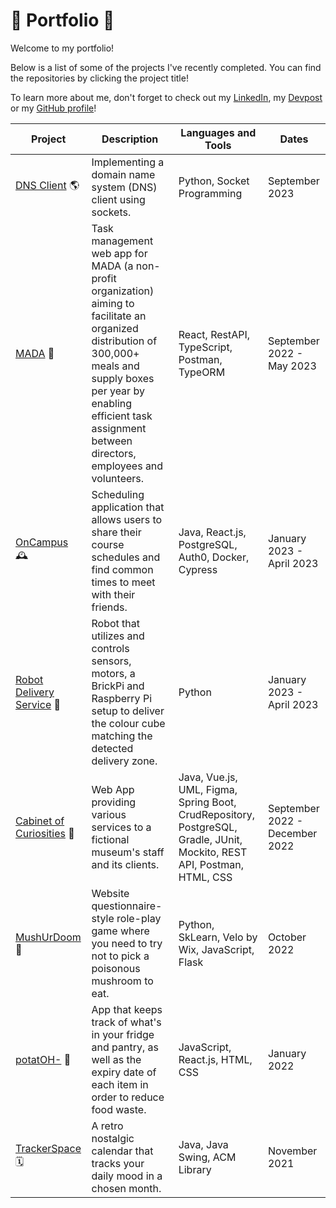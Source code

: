 # 🌟 Portfolio 🌟
Welcome to my portfolio! 

Below is a list of some of the projects I've recently completed. You can find the repositories by clicking the project title! 

To learn more about me, don't forget to check out my [LinkedIn](https://www.linkedin.com/in/samantha-perez-hoffman/), my [Devpost](https://devpost.com/samanthaperezhoffman?ref_content=user-portfolio&ref_feature=portfolio&ref_medium=global-nav) or my [GitHub profile](https://github.com/samperezh)!


| Project  | Description | Languages and Tools  | Dates |
| ------------- | ------------- |------------- | ------------- |
| [DNS Client](https://github.com/samperezh/dns_client) 🌎 | Implementing a domain name system (DNS) client using sockets. | Python, Socket Programming | September 2023 |
| [MADA](https://github.com/hack4impact-mcgill/MADA-v2) 🚛 | Task management web app for MADA (a non-profit organization) aiming to facilitate an organized distribution of 300,000+ meals and supply boxes per year by enabling efficient task assignment between directors, employees and volunteers.  | React, RestAPI, TypeScript, Postman, TypeORM  | September 2022 - May 2023  |
| [OnCampus](https://github.com/ECSE-428-Group-5-W-2023/OnCampus) 🕰️ | Scheduling application that allows users to share their course schedules and find common times to meet with their friends. | Java, React.js, PostgreSQL, Auth0, Docker, Cypress  | January 2023 - April 2023  |
| [Robot Delivery Service](https://github.com/Lucy-Zh/ECSE211-23) 🤖| Robot that utilizes and controls sensors, motors, a BrickPi and Raspberry Pi setup to deliver the colour cube matching the detected delivery zone. | Python | January 2023 - April 2023 |
| [Cabinet of Curiosities](https://github.com/McGill-ECSE321-Fall2022/project-group-13) 🎨| Web App providing various services to a fictional museum's staff and its clients.  | Java, Vue.js, UML, Figma, Spring Boot, CrudRepository, PostgreSQL, Gradle, JUnit, Mockito, REST API, Postman, HTML, CSS  | September 2022 - December 2022 |
| [MushUrDoom](https://github.com/yu-an-lu/MushUrDoom) 🍄| Website questionnaire-style role-play game where you need to try not to pick a poisonous mushroom to eat.  | Python, SkLearn, Velo by Wix, JavaScript, Flask  | October 2022 |
| [potatOH-](https://github.com/samperezh/potatOH-) 🥔| App that keeps track of what's in your fridge and pantry, as well as the expiry date of each item in order to reduce food waste.  | JavaScript, React.js, HTML, CSS  | January 2022 |
| [TrackerSpace](https://github.com/samperezh/TrackerScape) 🗓️| A retro nostalgic calendar that tracks your daily mood in a chosen month.  | Java, Java Swing, ACM Library  | November 2021 |








